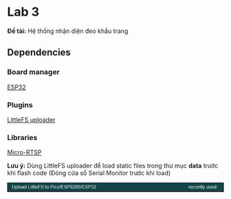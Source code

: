 # Lab 3

**Đề tài:** Hệ thống nhận diện đeo khẩu trang

## Dependencies

### Board manager

[ESP32](https://dl.espressif.com/dl/package_esp32_index.json)

### Plugins

[LittleFS uploader](https://github.com/earlephilhower/arduino-littlefs-upload)

### Libraries

[Micro-RTSP](https://github.com/geeksville/Micro-RTSP)

**Lưu ý:** Dùng LittleFS uploader để load static files trong thư mục **data** trước khi flash code (Đóng cửa sổ Serial Monitor trước khi load)

![img](/ESP32_CAM/littlefs_upload.png)
